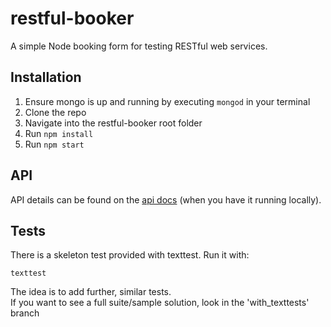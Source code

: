 # restful-booker
A simple Node booking form for testing RESTful web services.

## Installation
1. Ensure mongo is up and running by executing ```mongod``` in your terminal
2. Clone the repo
3. Navigate into the restful-booker root folder
4. Run ```npm install```
5. Run ```npm start```

## API
API details can be found on the [api docs](https://localhost:3001/) (when you have it running locally).

## Tests
There is a skeleton test provided with texttest. Run it with:

    texttest
  
The idea is to add further, similar tests.  
If you want to see a full suite/sample solution, look in the 'with_texttests' branch

